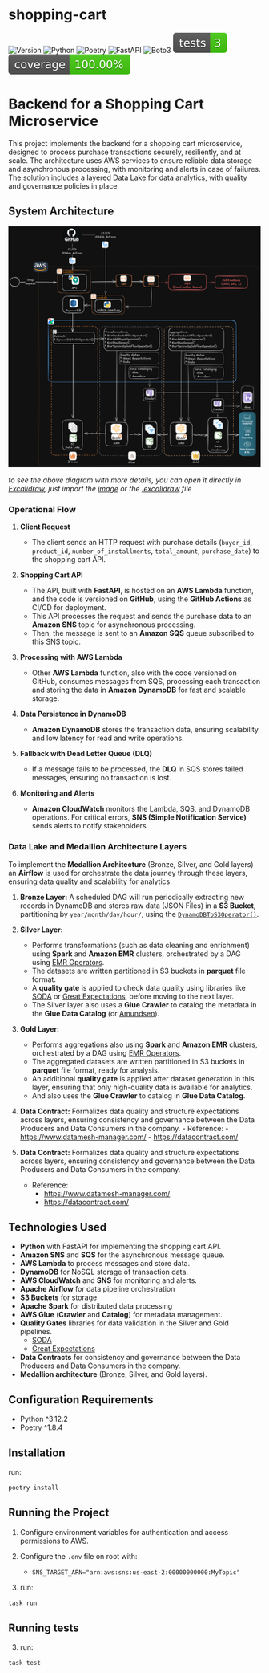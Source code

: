 # shopping-cart

![Version](https://img.shields.io/static/v1.svg?label=Version&message=0.1.0&color=blue&logo=github)
![Python](https://img.shields.io/static/v1.svg?label=Python&message=^3.12.2&color=blue&logo=python)
![Poetry](https://img.shields.io/static/v1.svg?label=Poetry&message=^1.8.4&color=blue&logo=poetry)
![FastAPI](https://img.shields.io/static/v1.svg?label=FastAPI&message=^0.115.4&color=blue&logo=FastAPI)
![Boto3](https://img.shields.io/static/v1.svg?label=Boto3&message=^1.35.54&color=blue&logo=amazonwebservices)
[![Tests Status](./docs/tests/badges/tests-badge.svg?dummy=8484744)](https://html-preview.github.io/?url=https://github.com/willrockoliv/shopping-cart/blob/main/docs/tests/coverage/html/index.html)
[![Coverage Status](./docs/tests/badges/coverage-badge.svg?dummy=8484744)](https://html-preview.github.io/?url=https://github.com/willrockoliv/shopping-cart/blob/main/docs/tests/coverage/html/index.html)

# Backend for a Shopping Cart Microservice

This project implements the backend for a shopping cart microservice, designed to process purchase transactions securely, resiliently, and at scale. The architecture uses AWS services to ensure reliable data storage and asynchronous processing, with monitoring and alerts in case of failures. The solution includes a layered Data Lake for data analytics, with quality and governance policies in place.

## System Architecture

![Architecture](https://github.com/willrockoliv/shopping-cart/blob/main/docs/architecture.png)

*to see the above diagram with more details, you can open it directly in [Excalidraw](https://excalidraw.com/), just import the [image](https://github.com/willrockoliv/shopping-cart/blob/main/docs/architecture.png) or the [.excalidraw](https://github.com/willrockoliv/shopping-cart/blob/main/docs/architecture.excalidraw) file*

### Operational Flow

1. **Client Request**
   - The client sends an HTTP request with purchase details (`buyer_id`, `product_id`, `number_of_installments`, `total_amount`, `purchase_date`) to the shopping cart API.

2. **Shopping Cart API**
   - The API, built with **FastAPI**, is hosted on an **AWS Lambda** function, and the code is versioned on **GitHub**, using the **GitHub Actions** as CI/CD for deployment.
   - This API processes the request and sends the purchase data to an **Amazon SNS** topic for asynchronous processing.
   - Then, the message is sent to an **Amazon SQS** queue subscribed to this SNS topic.

3. **Processing with AWS Lambda**
   - Other **AWS Lambda** function, also with the code versioned on GitHub, consumes messages from SQS, processing each transaction and storing the data in **Amazon DynamoDB** for fast and scalable storage.

4. **Data Persistence in DynamoDB**
   - **Amazon DynamoDB** stores the transaction data, ensuring scalability and low latency for read and write operations.

5. **Fallback with Dead Letter Queue (DLQ)**
   - If a message fails to be processed, the **DLQ** in SQS stores failed messages, ensuring no transaction is lost.

6. **Monitoring and Alerts**
   - **Amazon CloudWatch** monitors the Lambda, SQS, and DynamoDB operations. For critical errors, **SNS (Simple Notification Service)** sends alerts to notify stakeholders.

### Data Lake and Medallion Architecture Layers

To implement the **Medallion Architecture** (Bronze, Silver, and Gold layers) an **Airflow** is used for orchestrate the data journey through these layers, ensuring data quality and scalability for analytics.

1. **Bronze Layer:** A scheduled DAG will run periodically extracting new records in DynamoDB and stores raw data (JSON Files) in a **S3 Bucket**, partitioning by `year/month/day/hour/`, using the [`DynamoDBToS3Operator()`](https://airflow.apache.org/docs/apache-airflow-providers-amazon/stable/transfer/dynamodb_to_s3.html).

2. **Silver Layer:**
    - Performs transformations (such as data cleaning and enrichment) using **Spark** and **Amazon EMR** clusters, orchestrated by a DAG using [EMR Operators](https://airflow.apache.org/docs/apache-airflow-providers-amazon/stable/operators/emr/emr.html).
    - The datasets are written partitioned in S3 buckets in **parquet** file format.
    - A **quality gate** is applied to check data quality using libraries like [SODA](https://www.soda.io/) or [Great Expectations](https://greatexpectations.io/), before moving to the next layer.
    - The Silver layer also uses a **Glue Crawler** to catalog the metadata in the **Glue Data Catalog** (or [Amundsen](https://www.amundsen.io/)).

3. **Gold Layer:**
    - Performs aggregations also using **Spark** and **Amazon EMR** clusters, orchestrated by a DAG using [EMR Operators](https://airflow.apache).
    - The aggregated datasets are written partitioned in S3 buckets in **parquet** file format, ready for analysis.
    - An additional **quality gate** is applied after dataset generation in this layer, ensuring that only high-quality data is available for analytics.
    - And also uses the **Glue Crawler** to catalog in **Glue Data Catalog**.

4. **Data Contract:** Formalizes data quality and structure expectations across layers, ensuring consistency and governance between the Data Producers and Data Consumers in the company.
        - Reference:
            - https://www.datamesh-manager.com/
            - https://datacontract.com/ 


4. **Data Contract:** Formalizes data quality and structure expectations across layers, ensuring consistency and governance between the Data Producers and Data Consumers in the company.
    - Reference:
        - https://www.datamesh-manager.com/
        - https://datacontract.com/

## Technologies Used

- **Python** with FastAPI for implementing the shopping cart API.
- **Amazon SNS** and **SQS** for the asynchronous message queue.
- **AWS Lambda** to process messages and store data.
- **DynamoDB** for NoSQL storage of transaction data.
- **AWS CloudWatch** and **SNS** for monitoring and alerts.
- **Apache Airflow** for data pipeline orchestration
- **S3 Buckets** for storage
- **Apache Spark** for distributed data processing
- **AWS Glue** (**Crawler** and **Catalog**) for metadata management.
- **Quality Gates** libraries for data validation in the Silver and Gold pipelines.
    - [SODA](https://www.soda.io/)
    - [Great Expectations](https://greatexpectations.io/)
- **Data Contracts** for consistency and governance between the Data Producers and Data Consumers in the company.
- **Medallion architecture** (Bronze, Silver, and Gold layers).

## Configuration Requirements

- Python ^3.12.2
- Poetry ^1.8.4

## Installation

run:
```bash
poetry install
```

## Running the Project

1. Configure environment variables for authentication and access permissions to AWS.
2. Configure the `.env` file on root with:
    - `SNS_TARGET_ARN="arn:aws:sns:us-east-2:00000000000:MyTopic"`

3. run:
```bash
task run
```

## Running tests

3. run:
```bash
task test
```
